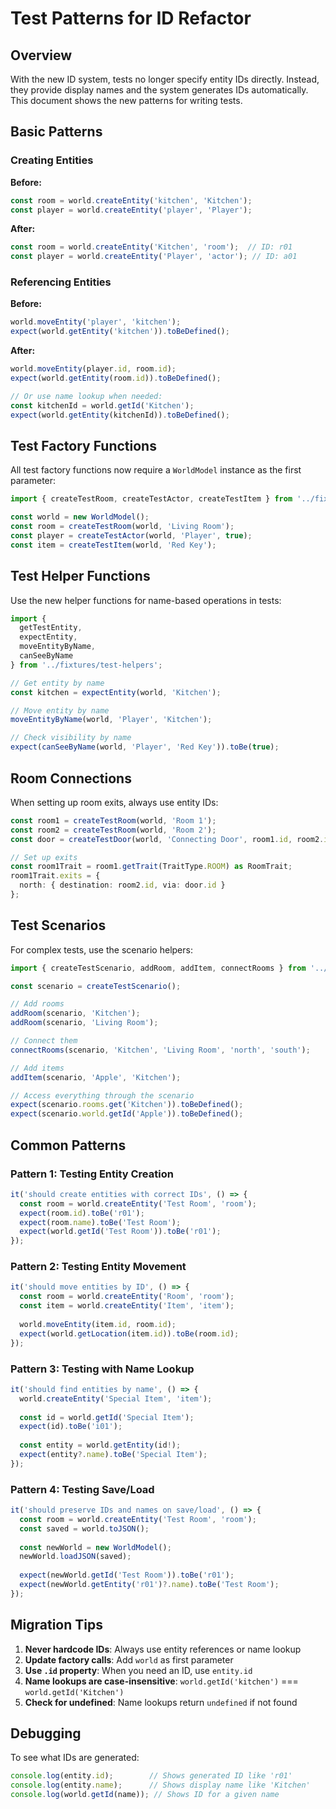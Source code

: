 # Test Patterns for ID Refactor

## Overview

With the new ID system, tests no longer specify entity IDs directly. Instead, they provide display names and the system generates IDs automatically. This document shows the new patterns for writing tests.

## Basic Patterns

### Creating Entities

**Before:**
```typescript
const room = world.createEntity('kitchen', 'Kitchen');
const player = world.createEntity('player', 'Player');
```

**After:**
```typescript
const room = world.createEntity('Kitchen', 'room');  // ID: r01
const player = world.createEntity('Player', 'actor'); // ID: a01
```

### Referencing Entities

**Before:**
```typescript
world.moveEntity('player', 'kitchen');
expect(world.getEntity('kitchen')).toBeDefined();
```

**After:**
```typescript
world.moveEntity(player.id, room.id);
expect(world.getEntity(room.id)).toBeDefined();

// Or use name lookup when needed:
const kitchenId = world.getId('Kitchen');
expect(world.getEntity(kitchenId)).toBeDefined();
```

## Test Factory Functions

All test factory functions now require a `WorldModel` instance as the first parameter:

```typescript
import { createTestRoom, createTestActor, createTestItem } from '../fixtures/test-entities';

const world = new WorldModel();
const room = createTestRoom(world, 'Living Room');
const player = createTestActor(world, 'Player', true);
const item = createTestItem(world, 'Red Key');
```

## Test Helper Functions

Use the new helper functions for name-based operations in tests:

```typescript
import { 
  getTestEntity, 
  expectEntity, 
  moveEntityByName,
  canSeeByName 
} from '../fixtures/test-helpers';

// Get entity by name
const kitchen = expectEntity(world, 'Kitchen');

// Move entity by name
moveEntityByName(world, 'Player', 'Kitchen');

// Check visibility by name
expect(canSeeByName(world, 'Player', 'Red Key')).toBe(true);
```

## Room Connections

When setting up room exits, always use entity IDs:

```typescript
const room1 = createTestRoom(world, 'Room 1');
const room2 = createTestRoom(world, 'Room 2');
const door = createTestDoor(world, 'Connecting Door', room1.id, room2.id);

// Set up exits
const room1Trait = room1.getTrait(TraitType.ROOM) as RoomTrait;
room1Trait.exits = {
  north: { destination: room2.id, via: door.id }
};
```

## Test Scenarios

For complex tests, use the scenario helpers:

```typescript
import { createTestScenario, addRoom, addItem, connectRooms } from '../fixtures/test-helpers';

const scenario = createTestScenario();

// Add rooms
addRoom(scenario, 'Kitchen');
addRoom(scenario, 'Living Room');

// Connect them
connectRooms(scenario, 'Kitchen', 'Living Room', 'north', 'south');

// Add items
addItem(scenario, 'Apple', 'Kitchen');

// Access everything through the scenario
expect(scenario.rooms.get('Kitchen')).toBeDefined();
expect(scenario.world.getId('Apple')).toBeDefined();
```

## Common Patterns

### Pattern 1: Testing Entity Creation
```typescript
it('should create entities with correct IDs', () => {
  const room = world.createEntity('Test Room', 'room');
  expect(room.id).toBe('r01');
  expect(room.name).toBe('Test Room');
  expect(world.getId('Test Room')).toBe('r01');
});
```

### Pattern 2: Testing Entity Movement
```typescript
it('should move entities by ID', () => {
  const room = world.createEntity('Room', 'room');
  const item = world.createEntity('Item', 'item');
  
  world.moveEntity(item.id, room.id);
  expect(world.getLocation(item.id)).toBe(room.id);
});
```

### Pattern 3: Testing with Name Lookup
```typescript
it('should find entities by name', () => {
  world.createEntity('Special Item', 'item');
  
  const id = world.getId('Special Item');
  expect(id).toBe('i01');
  
  const entity = world.getEntity(id!);
  expect(entity?.name).toBe('Special Item');
});
```

### Pattern 4: Testing Save/Load
```typescript
it('should preserve IDs and names on save/load', () => {
  const room = world.createEntity('Test Room', 'room');
  const saved = world.toJSON();
  
  const newWorld = new WorldModel();
  newWorld.loadJSON(saved);
  
  expect(newWorld.getId('Test Room')).toBe('r01');
  expect(newWorld.getEntity('r01')?.name).toBe('Test Room');
});
```

## Migration Tips

1. **Never hardcode IDs**: Always use entity references or name lookup
2. **Update factory calls**: Add `world` as first parameter
3. **Use `.id` property**: When you need an ID, use `entity.id`
4. **Name lookups are case-insensitive**: `world.getId('kitchen')` === `world.getId('Kitchen')`
5. **Check for undefined**: Name lookups return `undefined` if not found

## Debugging

To see what IDs are generated:
```typescript
console.log(entity.id);        // Shows generated ID like 'r01'
console.log(entity.name);      // Shows display name like 'Kitchen'
console.log(world.getId(name)); // Shows ID for a given name
```
